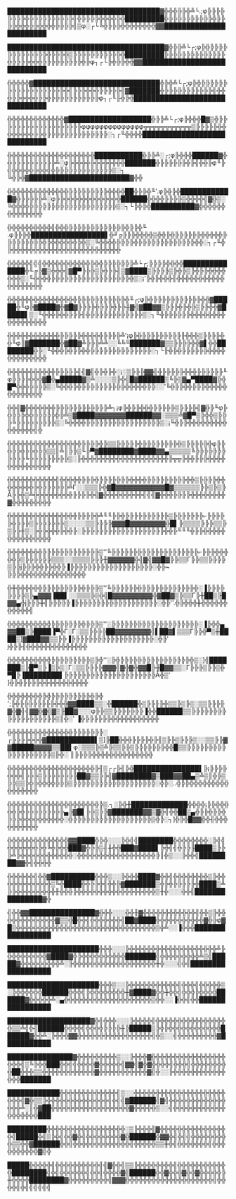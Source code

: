 ███████████████████████████████████▓╬╬╬╠╠╬╩└.;φ╠╠╠╠╠╠╠╠╬╠╠╠╠╠╠╠╠╠╠╣╬╠╠╠╠╬╬╬╬╠╬█████████╬╠╠╠╠╠╠╠╠╠╠╬╠╠╠╠╬╬╬╠╠╬╬╬╬╠╠╠╠╣▒φ░┌└╚╬╠╠╠╬╬╬╬╬╬╬╬▓▓███████████████████████

████████████████████████████████████▓╬╠╠╩└┌;φ╠╬╠╠╠╠╠╠╠╠╠╠╠╠╠╬╠╠╠╬▒╠╠╠╠╠╠╠╠╠╠╠╬█████████╠╠╠╠╠╠╠╠╠╠╠╠╠╠╬╠╠╠╠╬╬╬╠╠╠╠╠╠╠╠╠╬╠φ┐┌└╠╬╠╠╬╬▓▓████████████████████████████

╬╬╬╬╬▓█████████████████████████████╬╠╬╩└┌;φ╠╬╠╠╠╠╠╠╠╠╠╠╠╠╠╠╠╠╠╠╠╬╣╠╠╠╬╬╬╠╠╠╠╠╢▓███████╬╠╠╠╠╠╠╠╠╠╠╠╣╬╬╬╠╠╬╬╬╬╠╠╬╠╠╠╠╠╠╠╠╠╠╠φ┐┌╙╟╬╠╬██████████████████████████████

╬╬╬╬╬╬╬╬╬╬╬╬╬▓███████████████████╬╠╠╩└┌;φ╠╬╬╬█▓▒╬╠╠╠╠╠╠╠╠╠╠╠╠╠╠╠╠╠╠╠φφφφφφφφφφφφφφ╦╦╦╦╦╦╦╦╦╦╦▒╠╠╠╠╠╬╬╬╬╬╬╬╬╠╠╬╠╠╠╠╠╠╠╠╠╠╠╠╠╠░┐┌╙╬╬╬╬████████████████████████████

╬╬╬╬╬╬╬╬╬╬╬╬╬╬╬╬╬╬╬╬███████████╬╠╠╩░┌;φ╠╬╬╬██████▓╬╬╠╠╠╠╠╠╠╠╠╠╩░φ╠╬╬╬╬╠╬╬╬╬╬╬╬███████╬╠╠╠╠╠╠╬╠╣╬╬╠φ╙╠╣╬╬╬╬╬╠╬╬╣╬╠╠╠╠╠╠╠╠╠╠╠╠╠▒░┐ ╚╬╠╬▓███████████████████████▓╬╬

╬╬╬╬╬╬╬╬╬╬╬╬╬╬╠╠╠╠╠╠╠╠╠╬╬╬╬██╬╠╠╬╙'.φ╠╬╠╬████████████▓╬╠╠╠╠╠╩░φ╠╠╬╬╬╬╬╬╬╬╬╬╬╬╬██████╬╬╬╬╠╠╠╠▒╬╬╬╬╣▓╬▒░╚╬╬╬╬╠╠╠╠╠╠╠╠╠╠╠╠╠╠╠╠╠╠╠╠▒░┐└╠╬╠╬██████████▓╬╬╬╬╬╬╬╬╬╬╬╬╬╬

╬╬╬╬╬╬╬╬╬╬╣╬╬╬╠╠╠╠╠╠╠╠╠╠╠╠╠╬╠╠╬╙ .φ╠╠╠╬█████████████████▌╬╜╔╠╠╠╬╬╬╬▒╬╬╠╬╠╠╠╠╠╠╬╬╬╬╬╠╠╠╠╠╠╠╠╠╬╠╬╬╬╬╬╬╠╬▒░╚╬╬╬╬╠╠╠╠╬╠╠╠╠╠╠╠╠╠╠╠╠╠╬╬░┐┌╙╬╠╬╬╬╬╬╬╬╬╬╬╬╬╬╬╬╬╬╬╬╬╬╬╬╬╬

╬╬╬╬╬╣╣╣╬╬╬╬╬╬╬╬╬╬╬╠╬╬╠╠╠╠╠╠╠╩└┌;╠╠╠╠╬╬╬╬██████████████╬╙╔╠▓▒╬╬╬╣▓█▀╠╠╠▒╠╬╠╠╢▒▓████▒╠╠╠╠▒╠╬╠▒╠╬╠╠╬╬╬╬╬╬╬▒░╙╬╬╬╬╠╠╠╠╠╠╠╠╠╠╠╠╠╠╠╠╠╠╬▒░¡'╠╬╠╬╬╬╢╬╬╬╬╬╬╬╬╬╬╬╬╬╬╬╬╬╬╬

╬╬╬╬╬╬╬╬╬╬╬╬╬╬╬╬╠╠╠╠╠╠╠╠╠╠╠╬╙┌;φ╠╬╠╠╠╠╠╠╠╠╠╠╠╬╬▓█████╬╙φ╠▓████▓╬▓█▓╠╠╠╠╬╠╠╠╬╠╠╫▓╣▓██▓▓▒╠╠╠╬╠╬╠▒╠╠╬╬▓█████▌▒░╙╬╬╬╠╬╬╠╠╠╢╬╠╠╠╠╠╠╠╠╠╠╠╠▒░┐╙╬╠╠╠╠╠╠╬╬╬╬╬╬╬╬╬╬╬╬╬╬╬╬╬

╬╬╬╬╬╬╬╬╬╬╬╬╠╠╠╠╠╬╬╬╬╬╠╠╠╠╩'¡φ╠╬╠╠╠╠╠╠╠╠╠╟╬╬╬▒╠╠╠╠╬╬╙φ║▓███████╬▓██▓╩╠╠╠╩╩░░╚╚╙███████▓▒▒╠╠╠╠╬╬▓▌╬╬████████╬╠░╙╬╬╬╠╬╠╠╬╬╠╠╠╠╠╠╠╠╠╠╠╠╠╠░┐└╟╬╠╬╠╠╠╠╠╠╬╬╬╬╬╬╬╬╬╬╬╬╬

╬╬╬╬╬╬╬╬╬╬╬╠╠╠╠╠╣╣▓╣╬╠╬╠╬░¡░▒╠╠╠▓▓╣╬╠╠╠╠╠╬╬╬╠╠╠╠╠╠╙φ╠╠╠╠╬╬╬▓█╬▄█████▓▒╩░░░░▒╠╬╣█▓██████▒╚╠▒▓▄▀████▓╠╬█▀╬╬╬╠╠╠╠▒░╚╬╬╬╠╬╠╠╠╠╠╠╠╠╠╠╬╬╬╬╬╠╠░░'╚╬╠╠╬╬╠╠╠╬╬╬╬╬╬╬╬╬╬╬╬╬

╬╬╣▓╬╬╬╬╬╬╬╠╠╠╠╠╠╠╠╠╠╠╠╩┐¡φ╠╬╠╠╬╬╬╠╠╠╠╠▒╠╠╠╠╣▓╬╠╙φ╠╬╠╠╠╬╬╠╠╠╠╠╬╠╩▒▓████▓▓▓▓▓▓▓██████▓▓░▒▒▒╩▓█▀▒╠╬╬▒╠╠╠╚╠╠╠╠╠╠╠╠╠▒░╚╬╬╬╬╠╠╠╠╠╠╠╠╠╠╠╠╠╠╠╠╠▒░¡╙╬╠╠╬╬╬╬╬╬╬╬╬╬╬╬╬╬╬╣╬

╬╬╬╬╬╬╬╬╬╬╬╬╬╬╬╬╬╠╠╠╠╬╠▒▒╠╠╠╠╠╬╠╠╠╠╠╠╠╠╬▒╠╠╠╠╠╬φ╠╠╬╠╠╬╠╠╬╠╠▒▒║╩║╠╠▒╙╠▀▓████████▓████▓▓▄▒▒▒▒▒╚╠╠╠╠╠╠╠╠╠╠╠╚╠╠╠╟╠╠╠╠╠▒░╟╬╬╬╬╬╬╬╬╬╬╬╬╬╬╬╬╬╬╬╬╠╦╦╠╬╬╠╠╠╬╬╬╬╬╬╬╬╬╬╬╬╬╬

╬╬╬╬╬╬╬╬╬╬╬╣╬╬╬╬╬╠╠╠╬╠╠╠╠╠╠╠╬╬╬╬╠╠╠╠╠╠╠╠╠╬╬▒╠╠╠╠╬╬╬╬╬╬╬╬╠╬╠╠╠╠╠╠╩Γ░░▒▒▒╠╬▓█▓▓▓▓▓▓▓▓▓▓▓█▓▒▒▒▒▒▒╠╠▒╠▒╠Å╠╠╬▒╩╬╬╬╬╬╬╬╬╬╠╠╠╠╬╣▓╬╬╬╬╬╬╬╬╬╣╣╣▓╬╬╬╠╠╠╠╬╬╬╬╬╬╬╬▓╬╬╬╬╬╬╬╬╬

╬╬╬╬╬╬╬╬╬╬╬╬╬╬╬╬╠╠╠╠╬╩╙╙╠╠╬╠╠╠╠╠╠╠╠╠╠▒╠╠╠╠╠╠╠⌐╠╠╠╠╠╬╠╠╠▒╠╠╠╠╠╠╠▒░░░░▒▒╠╠╠╠▓▓▓█▓▓▓▓▓▓▓▓╬█▌╠▒▒▒▒╠╠╠▒▒╠▒╠╠╫▒░╠╬╠╬╬╬╠╬╬╠░╠╠╠╠╠╠╠╠╠╠╠╠╠╠╠╠╠╠╠╬╬╠╙╙╙╬╠╠╬╬╬╬╬╬╬╬╬╬╬╬╬╬╬

╬╬╬╬╬╬╬╬╠╠╠╠╠╠╠╠╠╠╠╠╠▒''╚╠╠╠╠╠╠╠╠╠╠╠╠╠╠╠╠╠╠╠╠⌐╠╠╠╬╬╬╬╬╠▒╠╠╠╠╠╠▒▒▒░░▒▒▒▒╠╠╠╫▓▓▓▓▓▓╬╣▓╣▓▓█▓╠╠▒▒Γ╠╠▒▒╠╠╠╠▒╠╠j╠╠╠╬╬╠╠╬╬╠▐╠╠╠╠╠╠╠╠╠╠╠╠╠╠╠╠╠╠╠░╬╠~  ╠╠╠╬╬╬╬╬╬╬╬╬╬╬╬╬╬╬

╬╫╬╬╬╬╬╬╠╠╠╠╠╠╠╠╠╬╠╠╠▒''╚╠╠╠╠╠╠╬╠╠╠╠╠╠╠╠╠╠╠╠╬░▐╠╠╠╠╠╠╠╠▒╠▄▓▓▓▐██▌░░▒▒▒╠▒╬╣█▓▓▓▓▓▓▓▓▓╬▓██▓▒╠▒▒Γ╠╫██▒╟█▓▓▄╬j╠╠╠╫╣╠╠╠╠╠▐╠╠╠╠╠╠╠╠╠╠╠╠╠╠╠╠╠╠╠░╬╠''.╬╠╬╬╬╫╬╬╬╬╬╬╬╬╬╬╬╣

╬╬╬╬╬╬╬╬╬╬╠╠╠╠╠╠╠╬╠╠╠▒''░╠╠╠╠╠╠╠╠╠╠╠╠╠╠╠╠╠╠╠╠░▐╠╬╬▄▓▓██▒╠████▐▀╬Γ░Γ░▒▒╠╠╠╠██▓▓▓▓▓▓▓▓╣▌██▓▌▒▒▒Γ╠╠╬▀▒╫████▒]▓███▓▓▒▒╠╠▐╠╠╠╠╠╠╠╠╠╠╠╠╠╠╠╠╠╠╠░╬╠' j╬╠╠╢╬╬╬╬╬╬╬╬╬╬╬╬╬╬

╬╬╬╬╬╬╬╬╬╬╠╠╠╠╠╠╠╠╠▒╠╬''░╠╬╠╠╠╠╠╠╠╠╠╠╠╠╠╠╠╠╬▒░]╣███████▒╠█▀▒╠▐▒╠▒░Γ░▒▒╠╠╠╠▓▓▓╣▓╬▓╬▓▓█╠╫█▓▓▒▒░Γ╠╠╠▒╠╠▒╬▀█╠▐████████▌╠╠╠╠╠╠╠╠╠╠╠╠╠╠╠╠╠╠╠╠╠Å╬▒' ]╬╠╬╠╠╠╠╬╬╬╬╬╬╬╬╬╬╬

╬╬╬╬╬╬╬╬╠╬╠╠╠╠╠╠╠╠╠╬╠╬ ';╠╬╠╠╠╠╠╠╠╠╬╬╬▓▓████▒▒░╬██████╬▒╠╠╟╠╬▒▒╠▒╠▒░▒▒╠╠╠╟▓╬▓╣╣▓▓╬▓╣▓▒╟██▓░░░φ╠╠▒▒╠╠╠╠╠╠╠▐╬╬██████▒▒╠╠╠╠╠╠╠╠╠╠╠╠╠╠╠╠╠╠╠▒║╬░' ▐╬╠╠╠╠╠╠╬╬╬╬╬╬╬╬╬╬╬

╬╬╬╬╬╬╬╬╬╬╬╬╬╬╬╠╠╠╠╠╠╠░ ┌╠╠╠╠╬╬╬▓███████████▌▒]╠██╬╬╬╠╠╠╠╬╠╢▒╠╠▒╠╠╠▒░░▒▒╠╠▓▓█████▓▓▓▓▒▒██▌φ░▒▒▒╠▒╩╠▒▒╠╠▒╠╠╠╠╠╠╠╬╬█▒▒╠╠╠╠╠╠╠╠╠╠╠╠╠╠╠╠╠╠╠▒╟╬░  ║╠╠╠╠╬╬╬╬╬╬╬╬╬╬╬╬╬╬

╬╬╬╬╬╬╬╬╬╬╬╬╬╬╬╬╬╬╬╬╠╢▒┌┌╠╢╠╬███████████████▌╠¡╠╠╠╠╬╬╬╣╠╠╠▒╠╠╠╠╠╠╠╠██▓▒▒╠╠╣▓████████▓▒███▓▓██▄▒╩▒║╬╠▒╠╠▒▒╠╬╠╬╬╬╬╠╠╠▒╠╠╠╠╠╠╠╠╠╠╠╠╠╠╠╠╠╠╠░╬╠░..╬╠╠╬╬╬╬╬╬╬╬╬╬╬╬╬╬╬╬

╬╬╬╬╬╬╬╬╬╬╬╬╬╬╬╬╬╬╬╬╬╠▒.┐░╠╬╫█████████████╬╬╬╬¡╠╠╬╬╬╬╬╠╬╠╠╠╠╠╠╠╠╠▄╠▓█▌╠╠▒╠╠▓███████▓▓▒▓╬╣╬╬██▒▄╬╠╠╬╠╠╬╠╠╠╬╬╬╬╬╬╬╬╬╬░╬╠╠╠╠╠╠╠╠╠╠╠╠╠╠╠╠╠╠▒╬╠░┐]╬╠╬█▓▓╬╬╢╬╬╬╬╬╬╬╬╬╬

╬╬╬╬╬╬╬╬╬╬╬╬╬╬▓▓████╬╠╬░░░╠╬╣╣████████╬╬╬╬╬╬╬╬░╠╣╣╬╬╬╬╬╬╬╠╬╚╬╠╬╬███▓╬╠╠▒╢╫╬╬███▓████▌╠╬╣╣╬╠╠╟████▒╠╠╠╩╠╬╬╬╬╬╬╬╬╬╬╬╬░╬╬╬╬╬╬╬╬╬╬╬╬╬╬╬╬╬╬╠║╬▒░░╠╬╬╣████████▓▓╬╣╬╬╬╬

╬╬╬╬╬╬╣╬╬▓██████████╬╬╬▒░░╠╬╬╬████▓╬╬╣╬╬╬╬╬╬╬╬▒╠╬╬╬╬╬╬╬╬╬╬╬╬▒╚╬████╬╬╠╠╬╣╬╬╠▓███████▒╬╠╬╠╠╠╠╠╬████▒╩╠╠╬╬╬╬╬╬╬╬╬╫╬╬╬╠╬╬╬╬╬╬╬╬╬╬╬╬╬╬╬╬╬╬▒╫╬░░░╬╬╣███████████████▓╬

╣╬╬▓▓███████████████▓╬╬╬░░░╬╬╫▓╬╬╬╬╬╬╬╬╬╬╬╬╣╬╬▒╠╬╬╬╬╬╬╬╬╬╬╬╬╬▓▒▒╬█╬╬╣╬╬╬╬╬╬╬╣██▓████╬╬╬╬╬╬╬╬╬╬╬▓╬╠φ▓█▒╬╬╬╬╬╬╬╬╬╬╬╬╬╬╬╬╬╬╬╬╬╬╬╬╬╬╬╬╬╬╬╬▒╬╩░░▐╬╬╬█████████████████

█████████████████████╬╬╬░░░╠╬╬╬╬╬╬╬╬╬╬╬╬╬╬╬╬╬╬╬╬╩╠╬╬╬╬╬╬╬╬╬▓████▓╬╠╬╬╬╬╬╬╬╬╬╬███████╣╬╬╬╬╬╬╬╬╬╩▒╣█████▓╬╬╬╬╬╬╬╬╬╩░╟╬╬╬╬╬╬╬╬╬╬╬╬╬╬╬╬╬╬╬╫╬░░░╣╬╣██████████████████

█████████████████████╬╬╬▒░░╠╬╬╬╬╬╬╬╬╬╬╬╣╬╬╬╣╬╬╬╬╬▒░╠╬╬╬╬╬╬██████╬╬╬╣╠╬╬╬╬╬╬╬╬╫▓████▓╬╬╫╬╬╣╬╬╬╠╬╬╬╬██████▓╬╬╬╬╬╩░▄╬╬╬╬╬╬╬╬╬╬╬╬╬╬╬╬╬╬╬╬▒╬╬░░▐╬╬╣╬╬████████████████

███████████████████▓╬╣╬╬╬░░░╠╬╬╬╬╣╬╬╬╬╬╬╬╬╬╬╬╬╬╬╬╬╬▒▒╩╣╬╢██████╬╬╬╬╣╬╬╬╬╠╠╠╠╫╠█████▒╠╬╠╬╬╬╬╬╬╬╬╬╬╬╬██████▓╬╬╩░╠╬╬╬▓▓╬╬╬╬╬╬╬╬╬╬╬╬╬╬╬╬╬╣╬▒░░╣╬╬╬╬╬╬╬╬╬▓███████████

███████████████▓╬╬╬╬╬╬╬╬╬▒░░╠╬╬╬▓╬╬╬╬╬╬╬╬╬╬╬╬╬╬╬╬╬╬╬╬╣▒╚╠╬╬███╬╬╣╣╬╬╬╬▓╬╬╬╬╬╣▓▓╣▓╬▓╬╬╬╬╣╬╬╬╣╬╬╬╬╬╬╬╬╬██╬╬╬▒▒╬╬╬╬╬╬╬╬╬╬╬╬▓╬╬╬╬╬╬╬╬╬╬╬▓╣╬░░╠╬╬╬╬╬╬╬╬╬╬╬╬╬╬╬███████

████████████╬╬╬╬╬╬╬╬╬╬╬╬╬╣▒░░╬╬╬╬╬╬╬╬╬╬╬╬╬╬╬╬╬╬╬╬╬╬╬╬╣▓╬▒▒╠╬╬╬╬╬╬╬╬╬╬╬╬╬╬╣╬╣╣▓██████╣▓╣╬╬╬╬╬╬╬╬╬╬╬╬╬╬╬╬╩░║╬▓██╬╬╬╬╬╬╬╬╬╬╬╬╬╬╬╬╬╬▓╬╬╬╬╬▒░░╣╬╬╬╬╬╬╬╬╬╬╬╬╬╬╬╬╬╬╬███

█████████╬╬╬╬╬╬╬╬╬╬╬╬╬╬╬╬╬╬░▒╠╬╬╬╣▓╬╬╬╬╬╬╬╬╬╬╬╬╬╬╬╬╣█████╬╣▒╠╬╣╬╬▓╬╣╬╬╬╬╬╬╬╬▓╬██████╬▓▓╬╣╬╣╣╬╬╬╬╬╬╬╬╬▒▒╬╬▓██████╬╬╣╬╬╬╬╬╬╬╬╬╬╬╬╬╣╬╬╬╬╬▒▒╫╬╣╬╬╬╬╬╬╬╣╬╬╬╬╬╬╬╬╬╬▓╣╬

█████╬╬╬╬╬╣╬╬╬╬╬╬╬╬╬╬╣╣▓╬╬╣▒▒╠╬╬╬╬╬╬╬╬╣╬╬╬╬╬╬╬╬╬╬╬╬████████╣╬╣╬╬╬╬╬╬╣╬╬╣╬╬╬╬▓╣██████╬╬▓╬╬╬▓╬╬▓╬╬╬╬╬╠╫╬╬╬╬████████▓╬╬╬╬╬╬╬╬╬╣▓▓▓╬╬╬╬╬╬╬╬╬╬╬╬╬╬╬╬╬╬╬╬╣╬╬╬╬╣╬╣╣╣╣╣╣
